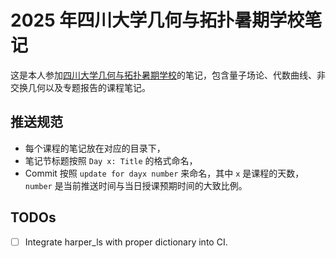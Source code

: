 # 2025 年四川大学几何与拓扑暑期学校笔记

这是本人参加[四川大学几何与拓扑暑期学校](https://math.scu.edu.cn/info/1247/4584.htm)的笔记，包含量子场论、代数曲线、非交换几何以及专题报告的课程笔记。

## 推送规范

- 每个课程的笔记放在对应的目录下，
- 笔记节标题按照 `Day x: Title` 的格式命名，
- Commit 按照 `update for dayx number` 来命名，其中 `x` 是课程的天数，`number` 是当前推送时间与当日授课预期时间的大致比例。

## TODOs
- [ ] Integrate harper_ls with proper dictionary into CI.
